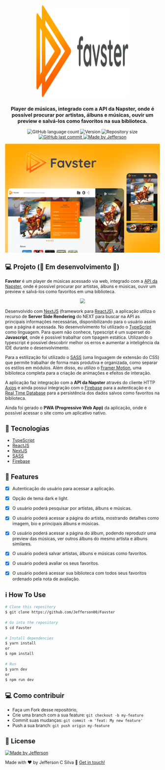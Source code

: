 <h3 align="center">
  <img alt="Favster" title="Favster" src=".github/logo.svg" height="300px" width="300px"/>
</h3>

<h3 align="center">
  Player de músicas, integrado com a API da Napster, onde é possível procurar por artistas, álbuns e músicas, ouvir um preview e salvá-los como favoritos na sua biblioteca. 
</h3>

<p align="center">
  <img alt="GitHub language count" src="https://img.shields.io/github/languages/count/Jefferson00/Favster?color=orange">
  <img alt="Version" src="https://img.shields.io/badge/version-1.0-orange">
  <img alt="Repository size" src="https://img.shields.io/github/repo-size/Jefferson00/Favster?color=orange">
  <a href="https://github.com/Jefferson00/Favster/commits/master">
      <img alt="GitHub last commit" src="https://img.shields.io/github/last-commit/Jefferson00/Favster?color=orange">
  </a>
  <a href="https://www.linkedin.com/in/jefferson-c-silva-aa1b7b1a9/">
    <img alt="Made by Jefferson" src="https://img.shields.io/badge/made%20by-Jefferson-blue">
  </a>
</p>

<p align="center">
  <img src=".github/preview.png">
</p>

## 💻 Projeto (🚧 Em desenvolvimento 🚧)

<strong>Favster</strong> é um player de músicas acessado via web, integrado com a [API da Napster](https://developer.napster.com/api/v2.2), onde é possível procurar por artistas, álbuns e músicas, ouvir um preview e salvá-los como favoritos em uma biblioteca. 

<p align="center">
  <img src=".github/preview.gif">
</p>

Desenvolvido com [NextJS](https://nextjs.org/) (framework para  [ReactJS](https://reactjs.org/)), a aplicação utiliza o recurso de <strong>Server Side Rendering</strong> do NEXT para buscar na API as principais informações necessárias, disponibilizando para o usuário assim que a página é acessada. No desenvolvimento foi utilizado o [TypeScript](https://www.typescriptlang.org/) como linguagem. Para quem não conhece, typescript é um superset do <strong>Javascript</strong>, onde é possível trabalhar com tipagem estática. Utilizando o typescript é possível descobrir melhor os erros e aumentar a inteligência da IDE durante o desenvolvimento. 

Para a estilização foi utilizado o [SASS](https://sass-lang.com/) (uma linguagem de extensão do CSS) que permite trabalhar de forma mais produtiva e organizada, como separar os estilos em módulos. Além disso, eu utilizo o [Framer Motion](https://www.framer.com/motion/), uma biblioteca completa para  a criação de animações e efeitos de interação.

A aplicação faz integração com a <strong>API da Napster</strong> através do cliente HTTP [Axios](https://github.com/axios/axios) e ainda possui integração com o [Firebase](https://firebase.google.com/) para a autenticação e o [Real Time Database](https://firebase.google.com/docs/database) para a persistência dos dados salvos como favoritos na biblioteca. 

Ainda foi gerado o <strong>PWA (Progressive Web App)</strong> da aplicação, onde é possível acessar o site como um aplicativo nativo. 

## 🚀 Tecnologias
- [TypeScript](https://www.typescriptlang.org/)
- [ReactJS](https://reactjs.org/)
- [NextJS](https://nextjs.org/)
- [SASS](https://sass-lang.com/)
- [Firebase](https://firebase.google.com/)

## 🚀 Features
- [x] Autenticação do usuário para acessar a aplicação.
- [x] Opção de tema dark e light.
- [x] O usuário poderá pesquisar por artistas, álbuns e músicas.
- [x] O usuário poderá acessar a página do artista, mostrando detalhes como imagem, bio e principais álbuns e músicas.
- [x] O usuário poderá acessar a página do álbum, podendo reproduzir uma preview das músicas, ver outros álbuns do mesmo artista e álbuns similares.
- [x] O usuário poderá salvar artistas, álbuns e músicas como favoritos.
- [x] O usuário poderá avaliar os seus favoritos. 
- [x] O usuário poderá acessar sua biblioteca com todos seus favoritos ordenado pela nota de avaliação. 


## ℹ️ How To Use


```bash
# Clone this repository
$ git clone https://github.com/Jefferson00/Favster

# Go into the repository
$ cd Favster

# Install dependencies
$ yarn install 
or 
$ npm install

# Run
$ yarn dev 
or 
$ npm run dev

```

## 💻 Como contribuir

- Faça um Fork desse repositório,
- Crie uma branch com a sua feature: `git checkout -b my-feature`
- Commit suas mudanças: `git commit -m 'feat: My new feature'`
- Push a sua branch: `git push origin my-feature`

## 📝 License

<a href="/LICENSE">
    <img alt="Made by Jefferson" src="https://img.shields.io/badge/licence-MIT-blue">
 </a>

Made with ♥ by Jefferson C Silva :wave: [Get in touch!](https://www.linkedin.com/in/jefferson-c-silva)
